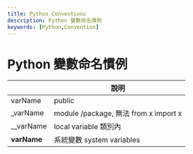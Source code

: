 ```yaml
---
title: Python Conventions
description: Python 變數命名慣例
keywords: [Python,Convention]
---
```


# Python 變數命名慣例

|                |說明                          |
|----------------|-------------------------------|
|varName|public|
|_varName|module /package, 無法 from x import x|
|__varName|local variable 類別內|
|__varName__|系統變數 system variables|
